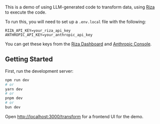 This is a demo of using LLM-generated code to transform data, using [Riza](https://riza.io) to execute the code.

To run this, you will need to set up a `.env.local` file with the following:

```
RIZA_API_KEY=your_riza_api_key
ANTHROPIC_API_KEY=your_anthropic_api_key
```

You can get these keys from the [Riza Dashboard](https://dashboard.riza.io) and [Anthropic Console](https://console.anthropic.com).

## Getting Started

First, run the development server:

```bash
npm run dev
# or
yarn dev
# or
pnpm dev
# or
bun dev
```

Open [http://localhost:3000/transform](http://localhost:3000/transform) for a frontend UI for the demo.
